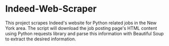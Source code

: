 # Indeed-Web-Scraper
This project scrapes Indeed's website for Python related jobs in the New York area. The script will download the job posting page's HTML content using Python requests library and parse this information with Beautiful Soup to extract the desired information. 

